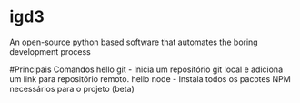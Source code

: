 # igd3
An open-source python based software that automates the boring development process

#Principais Comandos
hello git - Inicia um repositório git local e adiciona um link para repositório remoto.
hello node - Instala todos os pacotes NPM necessários para o projeto (beta)

